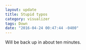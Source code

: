 ```yaml
---
layout: update
title: Stupid typos
category: visualizer
tags: Down
date: "2016-04-24 00:47:44 -0400"
---
```


Will be back up in about ten minutes.
